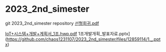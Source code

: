 # 2023_2nd_simester
git 2023_2nd_simester repository
[선형회귀.pdf](https://github.com/chaos1231107/2023_2nd_simester/files/12779279/default.pdf)

[IoT+시스템+개발+계획서_1조.hwp.pdf](https://github.com/chaos1231107/2023_2nd_simester/files/12779299/IoT%2B.%2B.%2B._1.hwp.pdf)
1조개발개획_발표자료.pptx](https://github.com/chaos1231107/2023_2nd_simester/files/12859114/1._.pptx)
